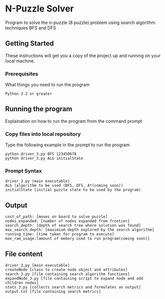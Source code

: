 # N-Puzzle Solver

Program to solve the n-puzzle (8 puzzle) problem using search algorithm techniques BFS and DFS

## Getting Started

These instructions will get you a copy of the project up and running on your local machine. 

### Prerequisites

What things you need to run the program

```
Python 3.2 or greater
```

## Running the program

Explaination on how to run the program from the command prompt

### Copy files into local repository

Type the following example in the prompt to run the program

```
python driver_3.py BFS 123450678
python driver_3.py ALG initialState
```

### Prompt Syntax

```
driver_3.py (main executable)
ALG (algorithm to be used (BFS, DFS, A*(coming soon))
initialState (initial puzzle state to be used by the program)
```

## Output
```
cost_of_path: [moves on board to solve puzzle]
nodes_expanded: [number of nodes expanded from frontier]
search_depth: [depth of search tree where solution was found]
max_search_depth: [maximium depth explored by the search algorithm]
running_time: [time taken for program to execute]
max_ram_usage:[amount of memory used to run program(coming soon)]
```
## File content
```
driver_3.py [main executable]
createNode [class to create node object and attributes]
search_3.py [file containing search algorithm functions]
expandNode_3.py [file containing script to expand node and add children nodes]
stats_3.py [collects search metrics and formulates an output]
output.txt [file containing search metrics]
```
